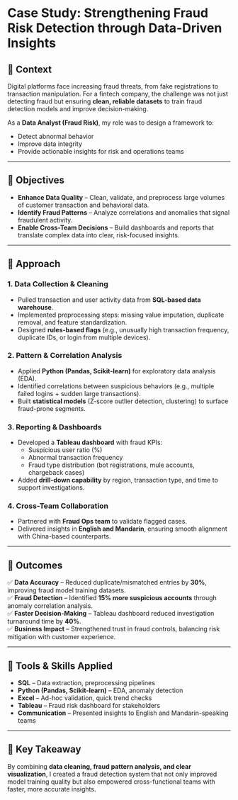 #  Case Study: Strengthening Fraud Risk Detection through Data-Driven Insights  

## 🎯 Context  
Digital platforms face increasing fraud threats, from fake registrations to transaction manipulation. For a fintech company, the challenge was not just detecting fraud but ensuring **clean, reliable datasets** to train fraud detection models and improve decision-making.  

As a **Data Analyst (Fraud Risk)**, my role was to design a framework to:  
- Detect abnormal behavior  
- Improve data integrity  
- Provide actionable insights for risk and operations teams  

---

## 🎯 Objectives  
- **Enhance Data Quality** – Clean, validate, and preprocess large volumes of customer transaction and behavioral data.  
- **Identify Fraud Patterns** – Analyze correlations and anomalies that signal fraudulent activity.  
- **Enable Cross-Team Decisions** – Build dashboards and reports that translate complex data into clear, risk-focused insights.  

---

## 🎯 Approach  

### 1. Data Collection & Cleaning  
- Pulled transaction and user activity data from **SQL-based data warehouse**.  
- Implemented preprocessing steps: missing value imputation, duplicate removal, and feature standardization.  
- Designed **rules-based flags** (e.g., unusually high transaction frequency, duplicate IDs, or login from multiple devices).  

### 2. Pattern & Correlation Analysis  
- Applied **Python (Pandas, Scikit-learn)** for exploratory data analysis (EDA).  
- Identified correlations between suspicious behaviors (e.g., multiple failed logins + sudden large transactions).  
- Built **statistical models** (Z-score outlier detection, clustering) to surface fraud-prone segments.  

### 3. Reporting & Dashboards  
- Developed a **Tableau dashboard** with fraud KPIs:  
  - Suspicious user ratio (%)  
  - Abnormal transaction frequency  
  - Fraud type distribution (bot registrations, mule accounts, chargeback cases)  
- Added **drill-down capability** by region, transaction type, and time to support investigations.  

### 4. Cross-Team Collaboration  
- Partnered with **Fraud Ops team** to validate flagged cases.  
- Delivered insights in **English and Mandarin**, ensuring smooth alignment with China-based counterparts.  

---

## 🎯 Outcomes  
✅ **Data Accuracy** – Reduced duplicate/mismatched entries by **30%**, improving fraud model training datasets.  
✅ **Fraud Detection** – Identified **15% more suspicious accounts** through anomaly correlation analysis.  
✅ **Faster Decision-Making** – Tableau dashboard reduced investigation turnaround time by **40%**.  
✅ **Business Impact** – Strengthened trust in fraud controls, balancing risk mitigation with customer experience.  

---

## 🎯 Tools & Skills Applied  
- **SQL** – Data extraction, preprocessing pipelines  
- **Python (Pandas, Scikit-learn)** – EDA, anomaly detection  
- **Excel** – Ad-hoc validation, quick trend checks  
- **Tableau** – Fraud risk dashboard for stakeholders  
- **Communication** – Presented insights to English and Mandarin-speaking teams  

---

## 🎯 Key Takeaway  
By combining **data cleaning, fraud pattern analysis, and clear visualization**, I created a fraud detection system that not only improved model training quality but also empowered cross-functional teams with faster, more accurate insights.  
